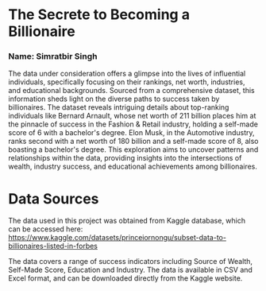 # The Secrete to Becoming a Billionaire
### Name: Simratbir Singh

The data under consideration offers a glimpse into the lives of influential individuals, specifically focusing on their rankings, net worth, industries, and educational backgrounds. Sourced from a comprehensive dataset, this information sheds light on the diverse paths to success taken by billionaires. The dataset reveals intriguing details about top-ranking individuals like Bernard Arnault, whose net worth of 211 billion places him at the pinnacle of success in the Fashion & Retail industry, holding a self-made score of 6 with a bachelor's degree. Elon Musk, in the Automotive industry, ranks second with a net worth of 180 billion and a self-made score of 8, also boasting a bachelor's degree. This exploration aims to uncover patterns and relationships within the data, providing insights into the intersections of wealth, industry success, and educational achievements among billionaires.

# Data Sources
The data used in this project was obtained from Kaggle database, which can be accessed here: https://www.kaggle.com/datasets/princeiornongu/subset-data-to-billionaires-listed-in-forbes

The data covers a range of success indicators including Source of Wealth, Self-Made Score, Education and Industry. The data is available in CSV and Excel format, and can be downloaded directly from the Kaggle website.




